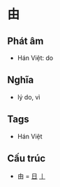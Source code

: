# 由

## Phát âm
* Hán Việt: do

## Nghĩa
* lý do, vì

## Tags
* Hán Việt

## Cấu trúc
* 由 = [日](日.md) [丨](丨.md)

<script>window.HANZI_FIELD='由';</script>